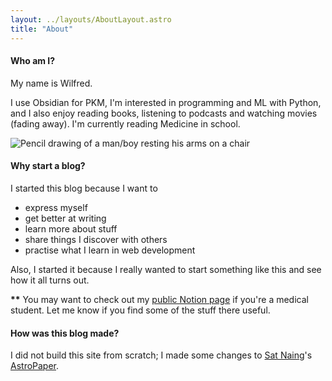 ```yaml
---
layout: ../layouts/AboutLayout.astro
title: "About"
---
```


#### Who am I?

My name is Wilfred.

I use Obsidian for PKM, I'm interested in programming and ML with Python, and I also enjoy reading books, listening to podcasts and watching movies (fading away).
I'm currently reading Medicine in school.

<div>
  <img src="/assets/picture.jpg" class="sm:w-1/2 mx-auto" alt="Pencil drawing of a man/boy resting his arms on a chair">
</div>

#### Why start a blog?

I started this blog because I want to

- express myself
- get better at writing
- learn more about stuff
- share things I discover with others
- practise what I learn in web development

Also, I started it because I really wanted to start something like this and see how it all turns out.

**\*\*** You may want to check out my [public Notion page](https://oorbeng.notion.site) if you're a medical student. Let me know if you find some of the stuff there useful.

#### How was this blog made?

I did not build this site from scratch; I made some changes to [Sat Naing](https://github.com/satnaing)'s [AstroPaper](https://astro.build/themes/details/astro-paper/).
